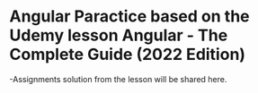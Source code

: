 # Angular Paractice based on the Udemy lesson Angular - The Complete Guide (2022 Edition)
-Assignments solution from the lesson will be shared here.

